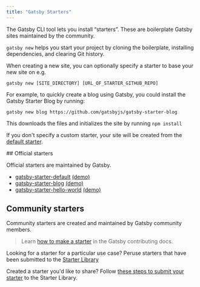 ```yaml
---
title: "Gatsby Starters"
---
```


The Gatsby CLI tool lets you install “starters”. These are boilerplate Gatsby sites maintained by the community.

`gatsby new` helps you start your project by cloning the boilerplate, installing dependencies, and clearing Git history.

When creating a new site, you can optionally specify a starter to base your new site on e.g.

`gatsby new [SITE_DIRECTORY] [URL_OF_STARTER_GITHUB_REPO]`

For example, to quickly create a blog using Gatsby, you could install the Gatsby Starter Blog by running:

`gatsby new blog https://github.com/gatsbyjs/gatsby-starter-blog`

This downloads the files and initializes the site by running `npm install`

If you don't specify a custom starter, your site will be created from the [default starter](https://github.com/gatsbyjs/gatsby-starter-default).

## Official starters

Official starters are maintained by Gatsby.

- [gatsby-starter-default](https://github.com/gatsbyjs/gatsby-starter-default)
  [(demo)](https://gatsby-starter-default-demo.netlify.com/)
- [gatsby-starter-blog](https://github.com/gatsbyjs/gatsby-starter-blog)
  [(demo)](https://gatsby-starter-blog-demo.netlify.com/)
- [gatsby-starter-hello-world](https://github.com/gatsbyjs/gatsby-starter-hello-world)
  [(demo)](https://gatsby-starter-hello-world-demo.netlify.com/)

## Community starters

Community starters are created and maintained by Gatsby community members.

> Learn [how to make a starter](/contributing/create-a-starter/) in the Gatsby contributing docs.

Looking for a starter for a particular use case? Peruse starters that have been submitted to the [Starter Library](/starters/)

Created a starter you'd like to share? Follow [these steps to submit your starter](/contributing/submit-to-starter-library/) to the Starter Library.
